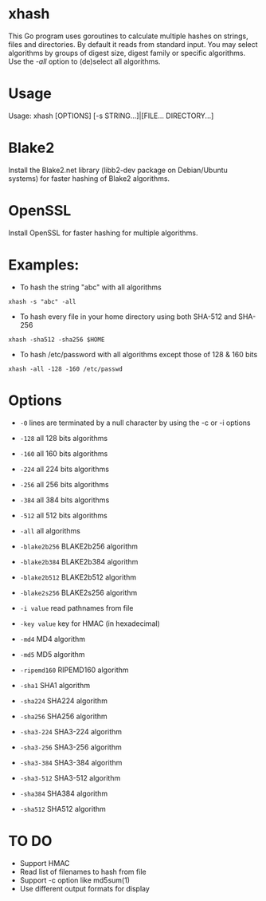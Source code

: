 # xhash
This Go program uses goroutines to calculate multiple hashes on strings, files and directories.  By default it reads from standard input.  You may select algorithms by groups of digest size, digest family or specific algorithms.  Use the _*-all*_ option to (de)select all algorithms.

# Usage

Usage: xhash [OPTIONS] [-s STRING...]|[FILE... DIRECTORY...]

# Blake2

Install the Blake2.net library (libb2-dev package on Debian/Ubuntu systems) for faster hashing of Blake2 algorithms.

# OpenSSL

Install OpenSSL for faster hashing for multiple algorithms.

# Examples:

* To hash the string "abc" with all algorithms

`xhash -s "abc" -all`

* To hash every file in your home directory using both SHA-512 and SHA-256

`xhash -sha512 -sha256 $HOME`

* To hash /etc/password with all algorithms except those of 128 & 160 bits

`xhash -all -128 -160 /etc/passwd`

# Options

* `-0`
    	lines are terminated by a null character by using the -c or -i options

* `-128`
    	all 128 bits algorithms
* `-160`
    	all 160 bits algorithms
* `-224`
    	all 224 bits algorithms
* `-256`
    	all 256 bits algorithms
* `-384`
    	all 384 bits algorithms
* `-512`
    	all 512 bits algorithms
* `-all`
    	all algorithms
* `-blake2b256`
    	BLAKE2b256 algorithm
* `-blake2b384`
    	BLAKE2b384 algorithm
* `-blake2b512`
    	BLAKE2b512 algorithm
* `-blake2s256`
    	BLAKE2s256 algorithm
* `-i value`
    	read pathnames from file
* `-key value`
    	key for HMAC (in hexadecimal)
* `-md4`
    	MD4 algorithm
* `-md5`
    	MD5 algorithm
* `-ripemd160`
    	RIPEMD160 algorithm
* `-sha1`
    	SHA1 algorithm
* `-sha224`
    	SHA224 algorithm
* `-sha256`
    	SHA256 algorithm
* `-sha3-224`
    	SHA3-224 algorithm
* `-sha3-256`
    	SHA3-256 algorithm
* `-sha3-384`
    	SHA3-384 algorithm
* `-sha3-512`
    	SHA3-512 algorithm
* `-sha384`
    	SHA384 algorithm
* `-sha512`
    	SHA512 algorithm

# TO DO
* Support HMAC
* Read list of filenames to hash from file
* Support -c option like md5sum(1)
* Use different output formats for display
